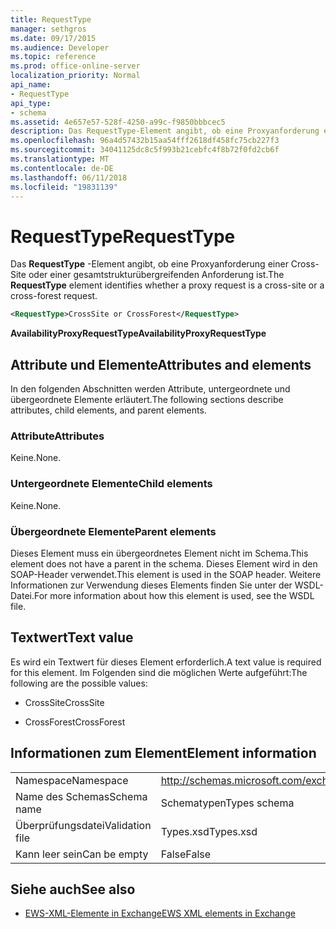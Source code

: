 ```yaml
---
title: RequestType
manager: sethgros
ms.date: 09/17/2015
ms.audience: Developer
ms.topic: reference
ms.prod: office-online-server
localization_priority: Normal
api_name:
- RequestType
api_type:
- schema
ms.assetid: 4e657e57-528f-4250-a99c-f9850bbbcec5
description: Das RequestType-Element angibt, ob eine Proxyanforderung einer Cross-Site oder einer gesamtstrukturübergreifenden Anforderung ist.
ms.openlocfilehash: 96a4d57432b15aa54fff2618df458fc75cb227f3
ms.sourcegitcommit: 34041125dc8c5f993b21cebfc4f8b72f0fd2cb6f
ms.translationtype: MT
ms.contentlocale: de-DE
ms.lasthandoff: 06/11/2018
ms.locfileid: "19831139"
---
```

# <a name="requesttype"></a><span data-ttu-id="03e1f-103">RequestType</span><span class="sxs-lookup"><span data-stu-id="03e1f-103">RequestType</span></span>

<span data-ttu-id="03e1f-104">Das **RequestType** -Element angibt, ob eine Proxyanforderung einer Cross-Site oder einer gesamtstrukturübergreifenden Anforderung ist.</span><span class="sxs-lookup"><span data-stu-id="03e1f-104">The **RequestType** element identifies whether a proxy request is a cross-site or a cross-forest request.</span></span> 
  
```xml
<RequestType>CrossSite or CrossForest</RequestType>
```

 <span data-ttu-id="03e1f-105">**AvailabilityProxyRequestType**</span><span class="sxs-lookup"><span data-stu-id="03e1f-105">**AvailabilityProxyRequestType**</span></span>
## <a name="attributes-and-elements"></a><span data-ttu-id="03e1f-106">Attribute und Elemente</span><span class="sxs-lookup"><span data-stu-id="03e1f-106">Attributes and elements</span></span>

<span data-ttu-id="03e1f-107">In den folgenden Abschnitten werden Attribute, untergeordnete und übergeordnete Elemente erläutert.</span><span class="sxs-lookup"><span data-stu-id="03e1f-107">The following sections describe attributes, child elements, and parent elements.</span></span>
  
### <a name="attributes"></a><span data-ttu-id="03e1f-108">Attribute</span><span class="sxs-lookup"><span data-stu-id="03e1f-108">Attributes</span></span>

<span data-ttu-id="03e1f-109">Keine.</span><span class="sxs-lookup"><span data-stu-id="03e1f-109">None.</span></span>
  
### <a name="child-elements"></a><span data-ttu-id="03e1f-110">Untergeordnete Elemente</span><span class="sxs-lookup"><span data-stu-id="03e1f-110">Child elements</span></span>

<span data-ttu-id="03e1f-111">Keine.</span><span class="sxs-lookup"><span data-stu-id="03e1f-111">None.</span></span>
  
### <a name="parent-elements"></a><span data-ttu-id="03e1f-112">Übergeordnete Elemente</span><span class="sxs-lookup"><span data-stu-id="03e1f-112">Parent elements</span></span>

<span data-ttu-id="03e1f-113">Dieses Element muss ein übergeordnetes Element nicht im Schema.</span><span class="sxs-lookup"><span data-stu-id="03e1f-113">This element does not have a parent in the schema.</span></span> <span data-ttu-id="03e1f-114">Dieses Element wird in den SOAP-Header verwendet.</span><span class="sxs-lookup"><span data-stu-id="03e1f-114">This element is used in the SOAP header.</span></span> <span data-ttu-id="03e1f-115">Weitere Informationen zur Verwendung dieses Elements finden Sie unter der WSDL-Datei.</span><span class="sxs-lookup"><span data-stu-id="03e1f-115">For more information about how this element is used, see the WSDL file.</span></span>
  
## <a name="text-value"></a><span data-ttu-id="03e1f-116">Textwert</span><span class="sxs-lookup"><span data-stu-id="03e1f-116">Text value</span></span>

<span data-ttu-id="03e1f-117">Es wird ein Textwert für dieses Element erforderlich.</span><span class="sxs-lookup"><span data-stu-id="03e1f-117">A text value is required for this element.</span></span> <span data-ttu-id="03e1f-118">Im Folgenden sind die möglichen Werte aufgeführt:</span><span class="sxs-lookup"><span data-stu-id="03e1f-118">The following are the possible values:</span></span>
  
- <span data-ttu-id="03e1f-119">CrossSite</span><span class="sxs-lookup"><span data-stu-id="03e1f-119">CrossSite</span></span>
    
- <span data-ttu-id="03e1f-120">CrossForest</span><span class="sxs-lookup"><span data-stu-id="03e1f-120">CrossForest</span></span>
    
## <a name="element-information"></a><span data-ttu-id="03e1f-121">Informationen zum Element</span><span class="sxs-lookup"><span data-stu-id="03e1f-121">Element information</span></span>

|||
|:-----|:-----|
|<span data-ttu-id="03e1f-122">Namespace</span><span class="sxs-lookup"><span data-stu-id="03e1f-122">Namespace</span></span>  <br/> |http://schemas.microsoft.com/exchange/services/2006/types  <br/> |
|<span data-ttu-id="03e1f-123">Name des Schemas</span><span class="sxs-lookup"><span data-stu-id="03e1f-123">Schema name</span></span>  <br/> |<span data-ttu-id="03e1f-124">Schematypen</span><span class="sxs-lookup"><span data-stu-id="03e1f-124">Types schema</span></span>  <br/> |
|<span data-ttu-id="03e1f-125">Überprüfungsdatei</span><span class="sxs-lookup"><span data-stu-id="03e1f-125">Validation file</span></span>  <br/> |<span data-ttu-id="03e1f-126">Types.xsd</span><span class="sxs-lookup"><span data-stu-id="03e1f-126">Types.xsd</span></span>  <br/> |
|<span data-ttu-id="03e1f-127">Kann leer sein</span><span class="sxs-lookup"><span data-stu-id="03e1f-127">Can be empty</span></span>  <br/> |<span data-ttu-id="03e1f-128">False</span><span class="sxs-lookup"><span data-stu-id="03e1f-128">False</span></span>  <br/> |
   
## <a name="see-also"></a><span data-ttu-id="03e1f-129">Siehe auch</span><span class="sxs-lookup"><span data-stu-id="03e1f-129">See also</span></span>



- [<span data-ttu-id="03e1f-130">EWS-XML-Elemente in Exchange</span><span class="sxs-lookup"><span data-stu-id="03e1f-130">EWS XML elements in Exchange</span></span>](ews-xml-elements-in-exchange.md)

